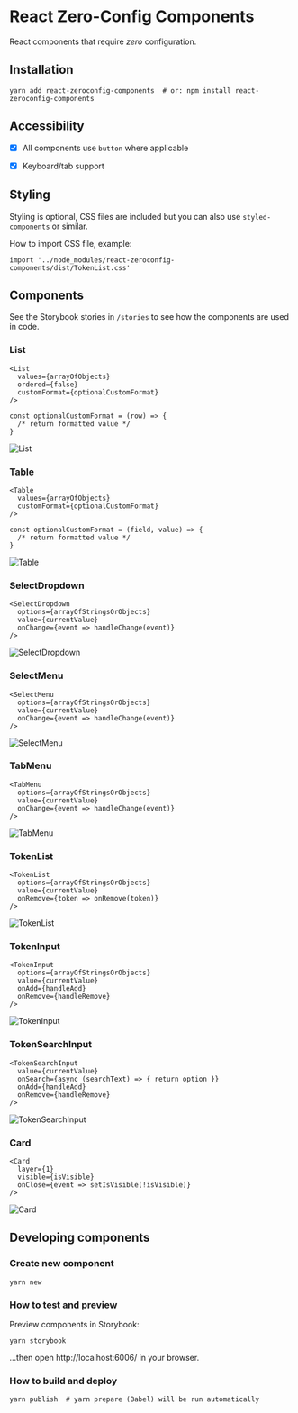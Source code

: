 # React Zero-Config Components

React components that require _zero_ configuration.


## Installation

    yarn add react-zeroconfig-components  # or: npm install react-zeroconfig-components


## Accessibility

- [x] All components use `button` where applicable
- [x] Keyboard/tab support


## Styling

Styling is optional, CSS files are included but you can also use `styled-components` or similar.

How to import CSS file, example:

    import '../node_modules/react-zeroconfig-components/dist/TokenList.css'


## Components

See the Storybook stories in `/stories` to see how the components are used in code.


### List

    <List
      values={arrayOfObjects}
      ordered={false}
      customFormat={optionalCustomFormat}
    />

    const optionalCustomFormat = (row) => {
      /* return formatted value */
    }

![List](docs/List.png)

### Table

    <Table
      values={arrayOfObjects}
      customFormat={optionalCustomFormat}
    />

    const optionalCustomFormat = (field, value) => {
      /* return formatted value */
    }

![Table](docs/Table.png)

### SelectDropdown

    <SelectDropdown
      options={arrayOfStringsOrObjects}
      value={currentValue}
      onChange={event => handleChange(event)}
    />

![SelectDropdown](docs/SelectDropdown.png)

### SelectMenu

    <SelectMenu
      options={arrayOfStringsOrObjects}
      value={currentValue}
      onChange={event => handleChange(event)}
    />

![SelectMenu](docs/SelectMenu.png)

### TabMenu

    <TabMenu
      options={arrayOfStringsOrObjects}
      value={currentValue}
      onChange={event => handleChange(event)}
    />

![TabMenu](docs/TabMenu.png)

### TokenList

    <TokenList
      options={arrayOfStringsOrObjects}
      value={currentValue}
      onRemove={token => onRemove(token)}
    />

![TokenList](docs/TokenList.png)

### TokenInput

    <TokenInput
      options={arrayOfStringsOrObjects}
      value={currentValue}
      onAdd={handleAdd}
      onRemove={handleRemove}
    />

![TokenInput](docs/TokenInput.png)

### TokenSearchInput

    <TokenSearchInput
      value={currentValue}
      onSearch={async (searchText) => { return option }}
      onAdd={handleAdd}
      onRemove={handleRemove}
    />

![TokenSearchInput](docs/TokenSearchInput.png)

### Card

    <Card
      layer={1}
      visible={isVisible}
      onClose={event => setIsVisible(!isVisible)}
    />

![Card](docs/Card.png)


## Developing components

### Create new component

    yarn new

### How to test and preview

Preview components in Storybook:

    yarn storybook

...then open http://localhost:6006/ in your browser.

### How to build and deploy

    yarn publish  # yarn prepare (Babel) will be run automatically
